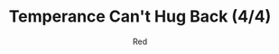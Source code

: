 ---
media: "images/rounds/round_4_2/temperance_cant_hug_back_4.png"
media_type: image
type: art
title: Temperance Can't Hug Back (4/4)
author: [Red]
desc: Temperance laments their inability to hug Rolf Shepherd back.
---